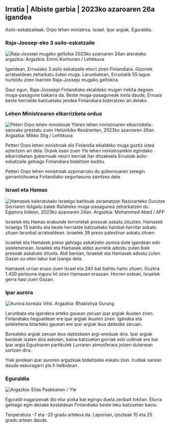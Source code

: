 Irratia \| Albiste garbia \| 2023ko azaroaren 26a igandea
---------------------------------------------

Asilo-eskatzaileak. Orpo lehen ministroa. Israel. Ipar argiak. Eguraldia.

### Raja-Joosep-eko 3 asilo-eskatzaile

![Raja-Joosepi mugako geltokia 2023ko azaroaren 24an ateratako argazkia. Argazkia: Emmi Korhonen / Lehtikuva](https://images.cdn.yle.fi/image/upload/c_crop,h_2880,w_5120,x_0,y_424/ar_1.7777777777777777,c_fill,g_faces,h_675,w_1200/dpr_1.0/q_auto:eco/f_auto/fl_lossy/v1700842179/39-120631365609f1502)

Igandean, Errusiako 3 asilo eskatzaile etorri ziren Finlandiara. Gizonek arratsaldean zeharkatu zuten muga. Larunbatean, Errusiatik 55 lagun hurbildu ziren Inariren Raja-Joosepi mugako geltokira.

Gaur egun, Raja-Jooseppi Finlandiako ekialdeko mugan irekita dagoen muga-pasagune bakarra da. Beste muga-pasaguneak itxita daude, Errusia beste herrialde batzuetako jendea Finlandiara bideratzen ari delako.

### Lehen Ministroaren elkarrizketa ordua

![Peteri Orpo lehen ministroak Yleren lehen ministroaren elkarrizketa-saiorako prestatu zuen Helsinkiko Kesärantan, 2023ko azaroaren 26an. Argazkia: Mikko Stig / Lehtikuva](https://images.cdn.yle.fi/image/upload/c_crop,h_2772,w_4928,x_0,y_207/ar_1.7777777777777777,c_fill,g_faces,h_675,w_1200/dpr_1.0/q_auto:eco/f_auto/fl_lossy/v1701000739/39-1206810656335ccb8329)

Petteri Orpo lehen ministroak dio Finlandia ekialdeko muga guztiz ixtea aztertzen ari dela. Orpok esan zuen Yle lehen ministroarekin egindako elkarrizketan gobernuak neurri berriak har ditzakeela Errusiak asilo-eskatzaile gehiago Finlandiara bidaltzen baditu.

Petteri Orpo lehen ministroak azpimarratu du gobernuaren zeregin garrantzitsuena Finlandiako segurtasuna zaintzea dela.

### Israel eta Hamas

![Hamasek kaleratutako Israelgo bahituak zeramatzan Nazioarteko Gurutze Gorriaren ibilgailu batek Rafaheko muga-pasagunea zeharkatzen du Egiptora bidean, 2023ko azaroaren 24an. Argazkia: Mohammed Abed / AFP](https://images.cdn.yle.fi/image/upload/c_crop,h_2079,w_3696,x_0,y_366/ar_1.777777777777777,c_fill,g_faces,h_675,w_1200/dpr_1.0/q_auto:eco/f_autossy//v91705//f_05/4911636560e4e1a0ebe)

Israelek eta Hamas erakunde terroristak presoak askatu zituzten. Hamasek Israelgo 13 bahitu eta beste herrialde batzuetako hainbat herritar askatu zituen larunbat arratsaldean. Israelek 39 preso palestinar askatu zituen.

Israelek eta Hamasek preso gehiago askatzeko asmoa dute igandean edo astelehenean. Israelek eta Hamasek aldez aurretik adostu zuten biek presoak askatuko zituela. Aldi berean, Israelek eta Hamasek adostu zuten Gazan su-eten labur bat izango dela.

Hamasek urrian eraso zuen Israel eta 240 bat bahitu hartu zituen. Guztira 1.400 pertsona inguru hil ziren Hamasen erasoan. Horren ostean, Israelek gerra hasi zuen Gazan.

### Ipar aurora

![Aurora boreala Vihti. Argazkia: Bhabishya Gurung](https://images.cdn.yle.fi/image/upload/c_crop,h_360,w_640,x_0,y_443/ar_1.777777777777777,c_fill,g_faces,h_675,w_p12000/d/qr_auto.eco/f_auto/fl_lossy/v1700996219/39-120676065630ab4cbda3)

Larunbata eta igandera arteko gauean zeruan ipar argiak ikusten ziren. Finlandiako hegoaldean ere ipar argiak ikusten ziren. Igandea eta astelehena bitarteko gauean ere ipar argiak ikus daitezke zeruan.

Borealeko argiak zeruan ikus daitezkeen argi-ereduak dira. Ipar argiak berdeak izaten dira askotan, baina batzuetan gorriak edo urdinak ere bai. Ipar argia Eguzkiaren partikulek Lurraren atmosferara jotzen dutenean sortzen dira.

Ylek jendeari ipar auroren argazkiak bidaltzeko eskatu zion. Irudiak sarean daude eskuragarri yle.fi helbidean.

### Eguraldia

![ Argazkia: Elias Paakkanen / Yle](https://images.cdn.yle.fi/image/upload/c_crop,h_1080,w_1919,x_0,y_0/ar_1.77777777777777777,c_fill,g_faces,h_670/w_1270.0/q_auto:eco/f_auto/fl_lossy/v1701007097/39-120685165634edcb0ac7)

Eguraldi iragarpenak dio elur pixka bat egingo duela zenbait tokitan. Elurra gehiago egin dezake kostaldean Finlandiako beste leku batzuetan baino.

Tenperatura -7 eta -20 gradu artekoa da. Laponian, izozteak 15 eta 25 gradu artean daude.